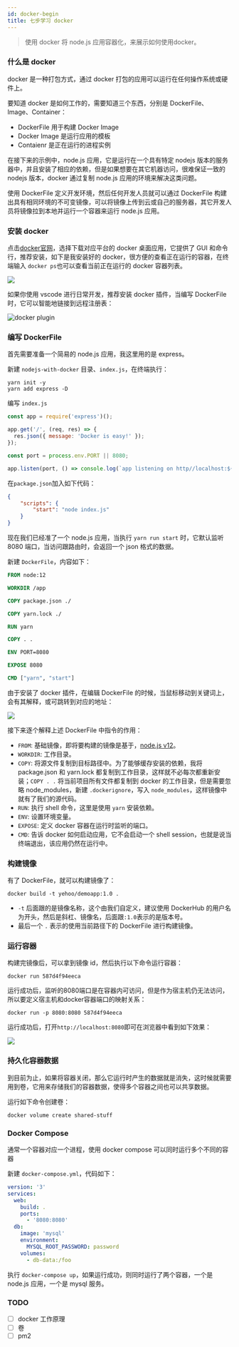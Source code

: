 ```yaml
---
id: docker-begin
title: 七步学习 docker
---
```


> 使用 docker 将 node.js 应用容器化，来展示如何使用docker。

### 什么是 docker

docker 是一种打包方式，通过 docker 打包的应用可以运行在任何操作系统或硬件上。

要知道 docker 是如何工作的，需要知道三个东西，分别是 DockerFile、Image、Container：

* DockerFile 用于构建 Docker Image
* Docker Image 是运行应用的模板
* Contaienr 是正在运行的进程实例

在接下来的示例中，node.js 应用，它是运行在一个具有特定 nodejs 版本的服务器中，并且安装了相应的依赖，但是如果想要在其它机器访问，很难保证一致的 nodejs 版本，docker 通过复制 node.js 应用的环境来解决这类问题。

使用 DockerFile 定义开发环境，然后任何开发人员就可以通过 DockerFile 构建出具有相同环境的不可变镜像，可以将镜像上传到云或自己的服务器，其它开发人员将镜像拉到本地并运行一个容器来运行 node.js 应用。

### 安装 docker

点击[docker官网](https://www.docker.com/get-started)，选择下载对应平台的 docker 桌面应用，它提供了 GUI 和命令行，推荐安装，如下是我安装好的 docker，很方便的查看正在运行的容器，在终端输入 `docker ps`也可以查看当前正在运行的 docker 容器列表。

![](https://ypyun.ywhoo.cn/assets/20210212133548.png)

如果你使用 vscode 进行日常开发，推荐安装 docker 插件，当编写 DockerFile 时，它可以智能地链接到远程注册表：

![docker plugin](https://ypyun.ywhoo.cn/assets/20210212133943.png)

### 编写 DockerFile

首先需要准备一个简易的 node.js 应用，我这里用的是 express。

新建 `nodejs-with-docker` 目录、`index.js`，在终端执行：

```shell
yarn init -y
yarn add express -D
```

编写 `index.js`

```javascript
const app = require('express')();

app.get('/', (req, res) => {
  res.json({ message: 'Docker is easy!' });
});

const port = process.env.PORT || 8080;

app.listen(port, () => console.log(`app listening on http//localhost:${port}`));
```

在`package.json`加入如下代码：

```json
{
    "scripts": {
        "start": "node index.js"
    }
}
```

现在我们已经准了一个 node.js 应用，当执行 `yarn run start` 时，它默认监听 8080 端口，当访问跟路由时，会返回一个 json 格式的数据。

新建 `DockerFile`，内容如下：

```DockerFile
FROM node:12

WORKDIR /app

COPY package.json ./

COPY yarn.lock ./

RUN yarn

COPY . .

ENV PORT=8080

EXPOSE 8080

CMD ["yarn", "start"]
```

由于安装了 docker 插件，在编辑 DockerFile 的时候，当鼠标移动到关键词上，会有其解释，或可跳转到对应的地址：

![](https://ypyun.ywhoo.cn/assets/20210212135144.png)

接下来逐个解释上述 DockerFile 中指令的作用：

* `FROM`: 基础镜像，即将要构建的镜像是基于，[node.js v12](https://hub.docker.com/_/node/)。
* `WORKDIR`: 工作目录。
* `COPY`: 将源文件复制到目标路径中。为了能够缓存安装的依赖，我将 package.json 和 yarn.lock 都复制到工作目录，这样就不必每次都重新安装；`COPY . .` 将当前项目所有文件都复制到 docker 的工作目录，但是需要忽略 node_modules，新建 `.dockerignore`，写入 `node_modules`，这样镜像中就有了我们的源代码。
* `RUN`: 执行 shell 命令，这里是使用 `yarn` 安装依赖。
* `ENV`: 设置环境变量。
* `EXPOSE`: 定义 docker 容器在运行时监听的端口。
* `CMD`: 告诉 docker 如何启动应用，它不会启动一个 shell session，也就是说当终端退出，该应用仍然在运行中。

### 构建镜像

有了 DockerFile，就可以构建镜像了：

```shell
docker build -t yehoo/demoapp:1.0 .
```

* `-t` 后面跟的是镜像名称，这个由我们自定义，建议使用 DockerHub 的用户名为开头，然后是斜杠、镜像名，后面跟`:1.0`表示的是版本号。
* 最后一个 `.` 表示的使用当前路径下的 DockerFile 进行构建镜像。

### 运行容器

构建完镜像后，可以拿到镜像 id，然后执行以下命令运行容器：

```shell
docker run 587d4f94eeca
```

运行成功后，监听的8080端口是在容器内可访问，但是作为宿主机仍无法访问，所以要定义宿主机和docker容器端口的映射关系：

```shell
docker run -p 8080:8080 587d4f94eeca
```

运行成功后，打开`http://localhost:8080`即可在浏览器中看到如下效果：

![](https://ypyun.ywhoo.cn/assets/20210212150423.png)

### 持久化容器数据

到目前为止，如果将容器关闭，那么它运行时产生的数据就是消失，这时候就需要用到卷，它用来存储我们的容器数据，使得多个容器之间也可以共享数据。

运行如下命令创建卷：

```shell
docker volume create shared-stuff
```

### Docker Compose

通常一个容器对应一个进程，使用 docker compose 可以同时运行多个不同的容器

新建 `docker-compose.yml`，代码如下：

```yml
version: '3'
services:
  web:
    build: .
    ports:
      - '8080:8080'
  db:
    image: 'mysql'
    environment:
      MYSQL_ROOT_PASSWORD: password
    volumes:
      - db-data:/foo
```

执行 `docker-compose up`，如果运行成功，则同时运行了两个容器，一个是 node.js 应用，一个是 mysql 服务。

### TODO

- [ ] docker 工作原理
- [ ] 卷
 - [ ] pm2